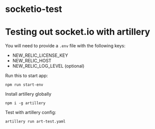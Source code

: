 # socketio-test

# Testing out socket.io with artillery

You will need to provide a `.env` file with the following keys:

- NEW_RELIC_LICENSE_KEY
- NEW_RELIC_HOST
- NEW_RELIC_LOG_LEVEL (optional)

Run this to start app:
```
npm run start-env
```

Install artillery globally
```
npm i -g artillery
```

Test with artillery config:
```
artillery run art-test.yaml
```
